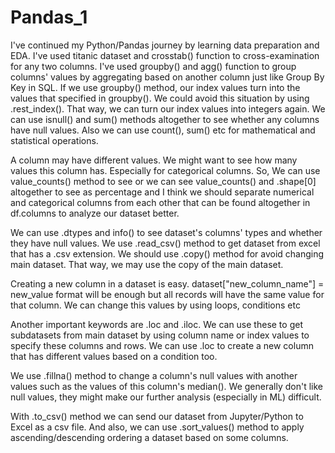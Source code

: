 # Pandas_1
I've continued my Python/Pandas journey by learning data preparation and EDA. I've used titanic dataset and crosstab() function to cross-examination for any two columns. I've used groupby() and agg() function to group columns' values by aggregating based on another column just like Group By Key in SQL. If we use groupby() method, our index values turn into the values that specified in groupby(). We could avoid this situation by using .rest_index(). That way, we can turn our index values into integers again. We can use isnull() and sum() methods altogether to see whether any columns have null values. Also we can use count(), sum() etc for mathematical and statistical operations. 

A column may have different values. We might want to see how many values this column has. Especially for categorical columns. So, We can use value_counts() method to see or we can see value_counts() and .shape[0] altogether to see as percentage and I think we should separate numerical and categorical columns from each other that can be found altogether in df.columns to analyze our dataset better.

We can use .dtypes and info() to see dataset's columns' types and whether they have null values. We use .read_csv() method to get dataset from excel that has a .csv extension. We should use .copy() method for avoid changing main dataset. That way, we may use the copy of the main dataset.

Creating a new column in a dataset is easy. 
dataset["new_column_name"] = new_value format will be enough but all records will have the same value for that column. We can change this values by using loops, conditions etc

Another important keywords are .loc and .iloc. We can use these to get subdatasets from main dataset by using column name or index values to specify these columns and rows. We can use .loc to create a new column that has different values based on a condition too.

We use .fillna() method to change a column's null values with another values such as the values of this column's median(). We generally don't like null values, they might make our further analysis (especially in ML) difficult.

With .to_csv() method we can send our dataset from Jupyter/Python to Excel as a csv file. And also, we can use .sort_values() method to apply ascending/descending ordering a dataset based on some columns.  

